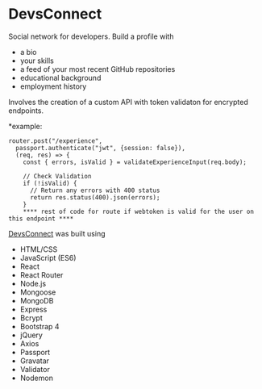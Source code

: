 # DevsConnect
Social network for developers.  Build a profile with
* a bio
* your skills
* a feed of your most recent GitHub repositories
* educational background
* employment history

Involves the creation of a custom API with token validaton for encrypted endpoints.

*example: 
```
router.post("/experience", 
  passport.authenticate("jwt", {session: false}),
  (req, res) => {
    const { errors, isValid } = validateExperienceInput(req.body);

    // Check Validation
    if (!isValid) {
      // Return any errors with 400 status
      return res.status(400).json(errors);
    }
    **** rest of code for route if webtoken is valid for the user on this endpoint ****
 ```
    

[DevsConnect](http://www.devsconnect.com/) was built using
* HTML/CSS
* JavaScript (ES6)
* React
* React Router
* Node.js
* Mongoose
* MongoDB
* Express
* Bcrypt
* Bootstrap 4
* jQuery
* Axios
* Passport
* Gravatar
* Validator
* Nodemon

